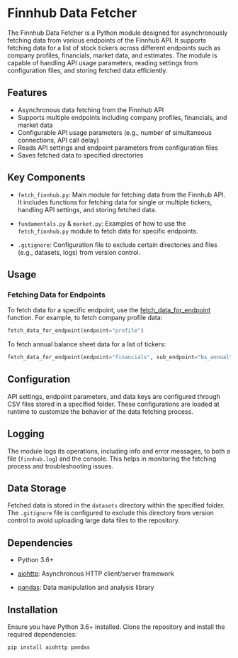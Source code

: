 # Finnhub Data Fetcher

The Finnhub Data Fetcher is a Python module designed for asynchronously fetching data from various endpoints of the Finnhub API. It supports fetching data for a list of stock tickers across different endpoints such as company profiles, financials, market data, and estimates. The module is capable of handling API usage parameters, reading settings from configuration files, and storing fetched data efficiently.

## Features

- Asynchronous data fetching from the Finnhub API
- Supports multiple endpoints including company profiles, financials, and market data
- Configurable API usage parameters (e.g., number of simultaneous connections, API call delay)
- Reads API settings and endpoint parameters from configuration files
- Saves fetched data to specified directories

## Key Components

- `fetch_finnhub.py`: Main module for fetching data from the Finnhub API. It includes functions for fetching data for single or multiple tickers, handling API settings, and storing fetched data.

- `fundamentals.py` & `market.py`: Examples of how to use the `fetch_finnhub.py` module to fetch data for specific endpoints.

- `.gitignore`: Configuration file to exclude certain directories and files (e.g., datasets, logs) from version control.

## Usage

### Fetching Data for Endpoints

To fetch data for a specific endpoint, use the [fetch_data_for_endpoint](file:///Users/kevin/Projects/pipeline-finnhub-raw/fundamentals.py#6%2C27-6%2C27) function. For example, to fetch company profile data:

```python
fetch_data_for_endpoint(endpoint="profile")
```

To fetch annual balance sheet data for a list of tickers:

```python
fetch_data_for_endpoint(endpoint="financials", sub_endpoint="bs_annual", tickers=["AAPL", "MSFT", "GOOGL"])
```

## Configuration

API settings, endpoint parameters, and data keys are configured through CSV files stored in a specified folder. These configurations are loaded at runtime to customize the behavior of the data fetching process.

## Logging

The module logs its operations, including info and error messages, to both a file (`finnhub.log`) and the console. This helps in monitoring the fetching process and troubleshooting issues.

## Data Storage

Fetched data is stored in the `datasets` directory within the specified folder. The `.gitignore` file is configured to exclude this directory from version control to avoid uploading large data files to the repository.

## Dependencies

- Python 3.6+

- [aiohttp](https://docs.aiohttp.org/en/stable/): Asynchronous HTTP client/server framework

- [pandas](https://pandas.pydata.org/): Data manipulation and analysis library

## Installation

Ensure you have Python 3.6+ installed. Clone the repository and install the required dependencies:

```bash
pip install aiohttp pandas
```
